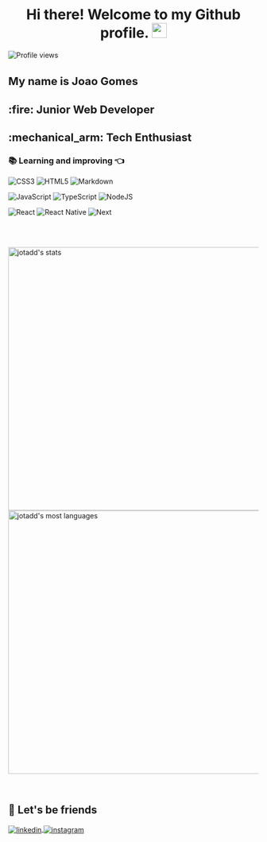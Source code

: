 <h1 align="center">Hi there! Welcome to my Github profile. <img src="https://raw.githubusercontent.com/kaueMarques/kaueMarques/master/hi.gif" height="30px"></h1>
<p align="left"> <img src="https://komarev.com/ghpvc/?username=jotadd&color=blue" alt="Profile views" /> </p>

<h2  style="font-size: 22px">My name is Joao Gomes </h2>
<h3  style="font-size: 22px">:fire: Junior Web Developer </h3>
<h3  style="font-size: 22px">:mechanical_arm: Tech Enthusiast </h3>

### 📚 Learning and improving 👈

![CSS3](https://img.shields.io/badge/css3-%231572B6.svg?style=for-the-badge&logo=css3&logoColor=white)
![HTML5](https://img.shields.io/badge/html5-%23E34F26.svg?style=for-the-badge&logo=html5&logoColor=white)
![Markdown](https://img.shields.io/badge/markdown-%23000000.svg?style=for-the-badge&logo=markdown&logoColor=white)

![JavaScript](https://img.shields.io/badge/javascript-%23323330.svg?style=for-the-badge&logo=javascript&logoColor=%23F7DF1E)
![TypeScript](https://img.shields.io/badge/typescript-%23007ACC.svg?style=for-the-badge&logo=typescript&logoColor=white)
![NodeJS](https://img.shields.io/badge/node.js-6DA55F?style=for-the-badge&logo=node.js&logoColor=white)

![React](https://img.shields.io/badge/react-%2320232a.svg?style=for-the-badge&logo=react&logoColor=%2361DAFB)
![React Native](https://img.shields.io/badge/react_native-%2320232a.svg?style=for-the-badge&logo=react&logoColor=%2361DAFB)
![Next](https://img.shields.io/badge/Next.JS-20232A?style=for-the-badge&logo=next.js&logoColor=white)

<br><br>

<p align="left">
<img width="530em" src="https://github-readme-stats.vercel.app/api?username=jotadd&show_icons=true&theme=react" alt="jotadd's stats"/>
<img width="530em" src="https://github-readme-stats.vercel.app/api/top-langs/?username=jotadd&layout=compact&theme=react" alt="jotadd's most languages"/>
</p>

<br>

## 🤝 Let's be friends

<a href="https://linkedin.com/in/jotadd" target="_blank">
  <img align="center" src="https://img.shields.io/badge/-JotaDD-05122A?style=flat&logo=linkedin" alt="linkedin"/>
</a>

<a href="https://instagram.com/jotadd" target="_blank">
 <img align="center" src="https://img.shields.io/badge/-JotaDD-05122A?style=flat&logo=instagram" alt="instagram"/>
</a>
</p>
